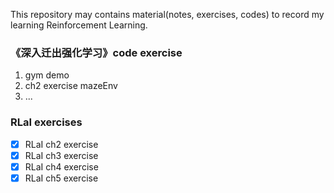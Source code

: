 This repository may contains material(notes, exercises, codes) to record my learning Reinforcement Learning.

### 《深入迁出强化学习》code exercise

1. gym demo
2. ch2 exercise mazeEnv []("深入浅出强化学习-code/2_exercise_mazeworld.py")
3. ...

### RLaI exercises

- [x] RLaI ch2 exercise
- [x] RLaI ch3 exercise
- [x] RLaI ch4 exercise
- [x] RLaI ch5 exercise
